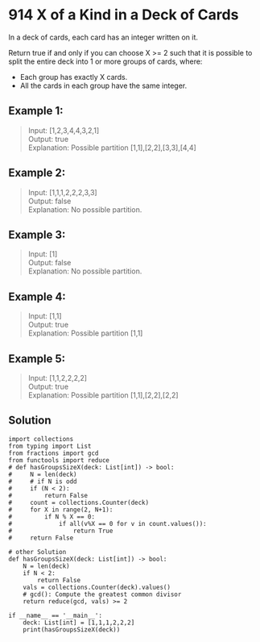 # 914 X of a Kind in a Deck of Cards

In a deck of cards, each card has an integer written on it.

Return true if and only if you can choose X >= 2 such that it is possible to split the entire deck into 1 or more groups of cards, where:

- Each group has exactly X cards.
- All the cards in each group have the same integer.

 

## Example 1:

> Input: [1,2,3,4,4,3,2,1]<br>
> Output: true<br>
> Explanation: Possible partition [1,1],[2,2],[3,3],[4,4]

## Example 2:

> Input: [1,1,1,2,2,2,3,3]<br>
> Output: false<br>
> Explanation: No possible partition.

## Example 3:

> Input: [1]<br>
> Output: false<br>
> Explanation: No possible partition.

## Example 4:

> Input: [1,1]<br>
> Output: true<br>
> Explanation: Possible partition [1,1]

## Example 5:

> Input: [1,1,2,2,2,2]<br>
> Output: true<br>
> Explanation: Possible partition [1,1],[2,2],[2,2]

## Solution
```python3
import collections
from typing import List
from fractions import gcd
from functools import reduce
# def hasGroupsSizeX(deck: List[int]) -> bool:
#     N = len(deck)
#     # if N is odd
#     if (N < 2):
#         return False
#     count = collections.Counter(deck)
#     for X in range(2, N+1):
#         if N % X == 0:
#             if all(v%X == 0 for v in count.values()):
#                 return True
#     return False

# other Solution
def hasGroupsSizeX(deck: List[int]) -> bool:
    N = len(deck)
    if N < 2:
        return False
    vals = collections.Counter(deck).values()
    # gcd(): Compute the greatest common divisor
    return reduce(gcd, vals) >= 2

if __name__ == '__main__':
    deck: List[int] = [1,1,1,2,2,2]
    print(hasGroupsSizeX(deck))

```
